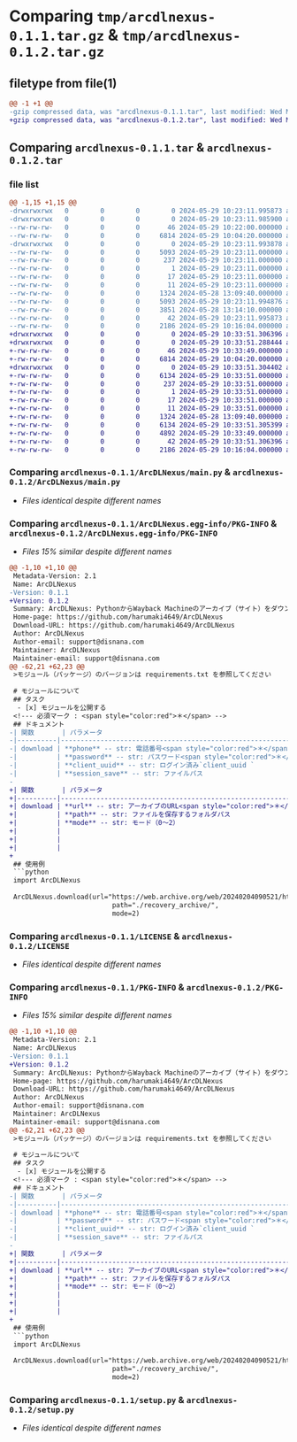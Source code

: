 # Comparing `tmp/arcdlnexus-0.1.1.tar.gz` & `tmp/arcdlnexus-0.1.2.tar.gz`

## filetype from file(1)

```diff
@@ -1 +1 @@
-gzip compressed data, was "arcdlnexus-0.1.1.tar", last modified: Wed May 29 10:23:11 2024, max compression
+gzip compressed data, was "arcdlnexus-0.1.2.tar", last modified: Wed May 29 10:33:51 2024, max compression
```

## Comparing `arcdlnexus-0.1.1.tar` & `arcdlnexus-0.1.2.tar`

### file list

```diff
@@ -1,15 +1,15 @@
-drwxrwxrwx   0        0        0        0 2024-05-29 10:23:11.995873 arcdlnexus-0.1.1/
-drwxrwxrwx   0        0        0        0 2024-05-29 10:23:11.985900 arcdlnexus-0.1.1/ArcDLNexus/
--rw-rw-rw-   0        0        0       46 2024-05-29 10:22:00.000000 arcdlnexus-0.1.1/ArcDLNexus/__init__.py
--rw-rw-rw-   0        0        0     6814 2024-05-29 10:04:20.000000 arcdlnexus-0.1.1/ArcDLNexus/main.py
-drwxrwxrwx   0        0        0        0 2024-05-29 10:23:11.993878 arcdlnexus-0.1.1/ArcDLNexus.egg-info/
--rw-rw-rw-   0        0        0     5093 2024-05-29 10:23:11.000000 arcdlnexus-0.1.1/ArcDLNexus.egg-info/PKG-INFO
--rw-rw-rw-   0        0        0      237 2024-05-29 10:23:11.000000 arcdlnexus-0.1.1/ArcDLNexus.egg-info/SOURCES.txt
--rw-rw-rw-   0        0        0        1 2024-05-29 10:23:11.000000 arcdlnexus-0.1.1/ArcDLNexus.egg-info/dependency_links.txt
--rw-rw-rw-   0        0        0       17 2024-05-29 10:23:11.000000 arcdlnexus-0.1.1/ArcDLNexus.egg-info/requires.txt
--rw-rw-rw-   0        0        0       11 2024-05-29 10:23:11.000000 arcdlnexus-0.1.1/ArcDLNexus.egg-info/top_level.txt
--rw-rw-rw-   0        0        0     1324 2024-05-28 13:09:40.000000 arcdlnexus-0.1.1/LICENSE
--rw-rw-rw-   0        0        0     5093 2024-05-29 10:23:11.994876 arcdlnexus-0.1.1/PKG-INFO
--rw-rw-rw-   0        0        0     3851 2024-05-28 13:14:10.000000 arcdlnexus-0.1.1/README.md
--rw-rw-rw-   0        0        0       42 2024-05-29 10:23:11.995873 arcdlnexus-0.1.1/setup.cfg
--rw-rw-rw-   0        0        0     2186 2024-05-29 10:16:04.000000 arcdlnexus-0.1.1/setup.py
+drwxrwxrwx   0        0        0        0 2024-05-29 10:33:51.306396 arcdlnexus-0.1.2/
+drwxrwxrwx   0        0        0        0 2024-05-29 10:33:51.288444 arcdlnexus-0.1.2/ArcDLNexus/
+-rw-rw-rw-   0        0        0       46 2024-05-29 10:33:49.000000 arcdlnexus-0.1.2/ArcDLNexus/__init__.py
+-rw-rw-rw-   0        0        0     6814 2024-05-29 10:04:20.000000 arcdlnexus-0.1.2/ArcDLNexus/main.py
+drwxrwxrwx   0        0        0        0 2024-05-29 10:33:51.304402 arcdlnexus-0.1.2/ArcDLNexus.egg-info/
+-rw-rw-rw-   0        0        0     6134 2024-05-29 10:33:51.000000 arcdlnexus-0.1.2/ArcDLNexus.egg-info/PKG-INFO
+-rw-rw-rw-   0        0        0      237 2024-05-29 10:33:51.000000 arcdlnexus-0.1.2/ArcDLNexus.egg-info/SOURCES.txt
+-rw-rw-rw-   0        0        0        1 2024-05-29 10:33:51.000000 arcdlnexus-0.1.2/ArcDLNexus.egg-info/dependency_links.txt
+-rw-rw-rw-   0        0        0       17 2024-05-29 10:33:51.000000 arcdlnexus-0.1.2/ArcDLNexus.egg-info/requires.txt
+-rw-rw-rw-   0        0        0       11 2024-05-29 10:33:51.000000 arcdlnexus-0.1.2/ArcDLNexus.egg-info/top_level.txt
+-rw-rw-rw-   0        0        0     1324 2024-05-28 13:09:40.000000 arcdlnexus-0.1.2/LICENSE
+-rw-rw-rw-   0        0        0     6134 2024-05-29 10:33:51.305399 arcdlnexus-0.1.2/PKG-INFO
+-rw-rw-rw-   0        0        0     4892 2024-05-29 10:33:49.000000 arcdlnexus-0.1.2/README.md
+-rw-rw-rw-   0        0        0       42 2024-05-29 10:33:51.306396 arcdlnexus-0.1.2/setup.cfg
+-rw-rw-rw-   0        0        0     2186 2024-05-29 10:16:04.000000 arcdlnexus-0.1.2/setup.py
```

### Comparing `arcdlnexus-0.1.1/ArcDLNexus/main.py` & `arcdlnexus-0.1.2/ArcDLNexus/main.py`

 * *Files identical despite different names*

### Comparing `arcdlnexus-0.1.1/ArcDLNexus.egg-info/PKG-INFO` & `arcdlnexus-0.1.2/ArcDLNexus.egg-info/PKG-INFO`

 * *Files 15% similar despite different names*

```diff
@@ -1,10 +1,10 @@
 Metadata-Version: 2.1
 Name: ArcDLNexus
-Version: 0.1.1
+Version: 0.1.2
 Summary: ArcDLNexus: PythonからWayback Machineのアーカイブ（サイト）をダウンロードするモジュールです。
 Home-page: https://github.com/harumaki4649/ArcDLNexus
 Download-URL: https://github.com/harumaki4649/ArcDLNexus
 Author: ArcDLNexus
 Author-email: support@disnana.com
 Maintainer: ArcDLNexus
 Maintainer-email: support@disnana.com
@@ -62,21 +62,23 @@
 >モジュール（パッケージ）のバージョンは requirements.txt を参照してください
 
 # モジュールについて
 ## タスク
  - [x] モジュールを公開する
 <!--- 必須マーク : <span style="color:red">＊</span> -->
 ## ドキュメント
-| 関数       | パラメータ                                                                                                                  | 説明                                                                                                                         |
-|----------|------------------------------------------------------------------------------------------------------------------------|----------------------------------------------------------------------------------------------------------------------------|
-| download | **phone** -- str: 電話番号<span style="color:red">＊</span>                                                                 | これは例外で関数ではなく、`Class`です。また、PayNexusを利用するために必要（Discord.pyでいう```discord.Client()```のようなものです）                                  |
-|          | **password** -- str: パスワード<span style="color:red">＊</span>                                                             |                                                                                                                            |
-|          | **client_uuid** -- str: ログイン済み`client_uuid `                                                                           | login関数を使用してログインすると既存のログイン時のjsonに加え、`client_uuid`が追加されて返ってくるのでそちらをここで指定します                                                 |
-|          | **session_save** -- str: ファイルパス                                                                                        | ログイン情報を保存するためのファイルパスを指定、拡張子はお任せ                                                                                            | | 支払いのワンタイムコードを作成する(ホーム画面にあるあのバーコードとおなじ)                                                                                     |
-
+| 関数       | パラメータ                                                     | 説明                                                                                                                                                                              |
+|----------|-----------------------------------------------------------|---------------------------------------------------------------------------------------------------------------------------------------------------------------------------------|
+| download | **url** -- str: アーカイブのURL<span style="color:red">＊</span> | アーカイブは次のような形式で、日付が指定されている必要があります。https://web.archive.org/web/{アーカイブの日付}/{サイトのURL}                                                                                               |
+|          | **path** -- str: ファイルを保存するフォルダパス                          | c:\のような絶対パスではなく、OSに縛られない./などの相対パスのみサポートしています。デフォルトは「./archive_download」です。                                                                                                      |
+|          | **mode** -- str: モード（0～2）                                 | モードは3種類に分けられています。                                                                                                                                                               |
+|          |                                                           | モード0 - アーカイブをダウンロードして復元のみ: ウェブページをアーカイブからダウンロードして元の状態に復元し、関連ファイルはダウンロードされず、ページの表示に必要なファイルやリソースはすべてアーカイブ前のURLから取得します。                                                            |
+|          |                                                           | モード1 - 関連ファイルを可能な限りダウンロード + モード0の機能: ウェブページのアーカイブをダウンロードし、そのページに関連するファイル（画像、スクリプト、スタイルシートなど）も可能な限りダウンロードし、ページを完全に表示するために必要なすべてのリソースが揃います（手動処理必要）。                               |
+|          |                                                           | モード2 - ダウンロードしたファイルで既存の関連ファイルURLを上書き + モード0と1の機能: ウェブページのアーカイブをダウンロードし、関連するすべてのファイルをダウンロードし、必要なファイルやリソースのURLをダウンロードしたファイルのパスに上書きし（ダウンロードできなかった場合はスルー）、ページを完全にオフラインで閲覧できるようにします。 |
+    
 ## 使用例
 ```python
 import ArcDLNexus
 
 ArcDLNexus.download(url="https://web.archive.org/web/20240204090521/https://home.disnana.com/",
                          path="./recovery_archive/",
                          mode=2)
```

### Comparing `arcdlnexus-0.1.1/LICENSE` & `arcdlnexus-0.1.2/LICENSE`

 * *Files identical despite different names*

### Comparing `arcdlnexus-0.1.1/PKG-INFO` & `arcdlnexus-0.1.2/PKG-INFO`

 * *Files 15% similar despite different names*

```diff
@@ -1,10 +1,10 @@
 Metadata-Version: 2.1
 Name: ArcDLNexus
-Version: 0.1.1
+Version: 0.1.2
 Summary: ArcDLNexus: PythonからWayback Machineのアーカイブ（サイト）をダウンロードするモジュールです。
 Home-page: https://github.com/harumaki4649/ArcDLNexus
 Download-URL: https://github.com/harumaki4649/ArcDLNexus
 Author: ArcDLNexus
 Author-email: support@disnana.com
 Maintainer: ArcDLNexus
 Maintainer-email: support@disnana.com
@@ -62,21 +62,23 @@
 >モジュール（パッケージ）のバージョンは requirements.txt を参照してください
 
 # モジュールについて
 ## タスク
  - [x] モジュールを公開する
 <!--- 必須マーク : <span style="color:red">＊</span> -->
 ## ドキュメント
-| 関数       | パラメータ                                                                                                                  | 説明                                                                                                                         |
-|----------|------------------------------------------------------------------------------------------------------------------------|----------------------------------------------------------------------------------------------------------------------------|
-| download | **phone** -- str: 電話番号<span style="color:red">＊</span>                                                                 | これは例外で関数ではなく、`Class`です。また、PayNexusを利用するために必要（Discord.pyでいう```discord.Client()```のようなものです）                                  |
-|          | **password** -- str: パスワード<span style="color:red">＊</span>                                                             |                                                                                                                            |
-|          | **client_uuid** -- str: ログイン済み`client_uuid `                                                                           | login関数を使用してログインすると既存のログイン時のjsonに加え、`client_uuid`が追加されて返ってくるのでそちらをここで指定します                                                 |
-|          | **session_save** -- str: ファイルパス                                                                                        | ログイン情報を保存するためのファイルパスを指定、拡張子はお任せ                                                                                            | | 支払いのワンタイムコードを作成する(ホーム画面にあるあのバーコードとおなじ)                                                                                     |
-
+| 関数       | パラメータ                                                     | 説明                                                                                                                                                                              |
+|----------|-----------------------------------------------------------|---------------------------------------------------------------------------------------------------------------------------------------------------------------------------------|
+| download | **url** -- str: アーカイブのURL<span style="color:red">＊</span> | アーカイブは次のような形式で、日付が指定されている必要があります。https://web.archive.org/web/{アーカイブの日付}/{サイトのURL}                                                                                               |
+|          | **path** -- str: ファイルを保存するフォルダパス                          | c:\のような絶対パスではなく、OSに縛られない./などの相対パスのみサポートしています。デフォルトは「./archive_download」です。                                                                                                      |
+|          | **mode** -- str: モード（0～2）                                 | モードは3種類に分けられています。                                                                                                                                                               |
+|          |                                                           | モード0 - アーカイブをダウンロードして復元のみ: ウェブページをアーカイブからダウンロードして元の状態に復元し、関連ファイルはダウンロードされず、ページの表示に必要なファイルやリソースはすべてアーカイブ前のURLから取得します。                                                            |
+|          |                                                           | モード1 - 関連ファイルを可能な限りダウンロード + モード0の機能: ウェブページのアーカイブをダウンロードし、そのページに関連するファイル（画像、スクリプト、スタイルシートなど）も可能な限りダウンロードし、ページを完全に表示するために必要なすべてのリソースが揃います（手動処理必要）。                               |
+|          |                                                           | モード2 - ダウンロードしたファイルで既存の関連ファイルURLを上書き + モード0と1の機能: ウェブページのアーカイブをダウンロードし、関連するすべてのファイルをダウンロードし、必要なファイルやリソースのURLをダウンロードしたファイルのパスに上書きし（ダウンロードできなかった場合はスルー）、ページを完全にオフラインで閲覧できるようにします。 |
+    
 ## 使用例
 ```python
 import ArcDLNexus
 
 ArcDLNexus.download(url="https://web.archive.org/web/20240204090521/https://home.disnana.com/",
                          path="./recovery_archive/",
                          mode=2)
```

### Comparing `arcdlnexus-0.1.1/setup.py` & `arcdlnexus-0.1.2/setup.py`

 * *Files identical despite different names*

